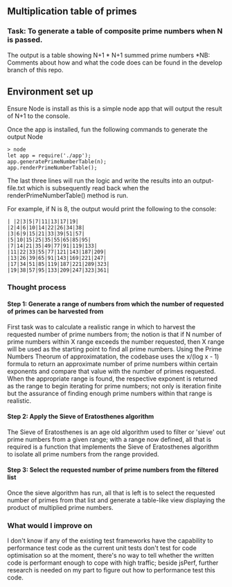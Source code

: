 ## Multiplication table of primes

### Task: To generate a table of composite prime numbers when N is passed.
The output is a table showing N+1 * N+1 summed prime numbers
*NB: Comments about how and what the code does can be found in the develop branch of this repo.

## Environment set up
Ensure Node is install as this is a simple node app that will output the result of N+1 to the console.

Once the app is installed, fun the following commands to generate the output Node
```
> node
let app = require('./app');
app.generatePrimeNumberTable(n);
app.renderPrimeNumberTable();
```
The last three lines will run the logic and write the results into an output-file.txt which is subsequently read back when the renderPrimeNumberTable() method is run.

For example, if N is 8, the output would print the following to the console:
```
| |2|3|5|7|11|13|17|19|
|2|4|6|10|14|22|26|34|38|
|3|6|9|15|21|33|39|51|57|
|5|10|15|25|35|55|65|85|95|
|7|14|21|35|49|77|91|119|133|
|11|22|33|55|77|121|143|187|209|
|13|26|39|65|91|143|169|221|247|
|17|34|51|85|119|187|221|289|323|
|19|38|57|95|133|209|247|323|361|
```

### Thought process
#### Step 1: Generate a range of numbers from which the number of requested of primes can be harvested from
First task was to calculate a realistic range in which to harvest the requested number of prime numbers from; the notion is that if N number of prime numbers within X range exceeds the number requested, then X range will be used as the starting point to find all prime numbers. Using the Prime Numbers Theorum of approximatation, the codebase uses the x/(log x - 1) formula to return an approximate number of prime numbers within certain exponents and compare that value with the number of primes requested. When the appropriate range is found, the respective exponent is returned as the range to begin iterating for prime numbers; not only is iteration finite but the assurance of finding enough prime numbers within that range is realistic.

#### Step 2: Apply the Sieve of Eratosthenes algorithm
The Sieve of Eratosthenes is an age old algorithm used to filter or 'sieve' out prime numbers from a given range; with a range now defined, all that is required is a function that implements the Sieve of Eratosthenes algorithm to isolate all prime numbers from the range provided.

#### Step 3: Select the requested number of prime numbers from the filtered list
Once the sieve algorithm has run, all that is left is to select the requested number of primes from that list and generate a table-like view displaying the product of multiplied prime numbers.

### What would I improve on
I don't know if any of the existing test frameworks have the capability to performance test code as the current unit tests don't test for code optimisation so at the moment, there's no way to tell whether the written code is performant enough to cope with high traffic; beside jsPerf, further research is needed on my part to figure out how to performance test this code.